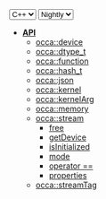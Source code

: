 <div class="api-version-container">
  <select onchange="vm.onLanguageChange(this)">
    <option value="cpp">C++</option>
  </select>
  <select onchange="vm.onVersionChange(this)">
    <option value="nightly">Nightly</option>
  </select>
</div>

- [**API**](/api/)
  - [occa::device](/api/device/)
  - [occa::dtype_t](/api/dtype_t/)
  - [occa::function](/api/function/)
  - [occa::hash_t](/api/hash_t/)
  - [occa::json](/api/json/)
  - [occa::kernel](/api/kernel/)
  - [occa::kernelArg](/api/kernelArg)
  - [occa::memory](/api/memory/)
  - [occa::stream](/api/stream/)
    - [free](/api/stream/free)
    - [getDevice](/api/stream/getDevice)
    - [isInitialized](/api/stream/isInitialized)
    - [mode](/api/stream/mode)
    - [operator ==](/api/stream/operator_equals)
    - [properties](/api/stream/properties)
  - [occa::streamTag](/api/streamTag/)
